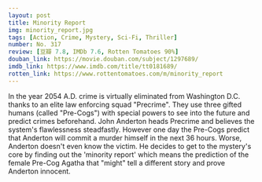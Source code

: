 ```yaml
---
layout: post 
title: Minority Report
img: minority_report.jpg
tags: [Action, Crime, Mystery, Sci-Fi, Thriller]
number: No. 317
review: [豆瓣 7.8, IMDb 7.6, Rotten Tomatoes 90%]
douban_link: https://movie.douban.com/subject/1297689/
imdb_link: https://www.imdb.com/title/tt0181689/
rotten_link: https://www.rottentomatoes.com/m/minority_report
---
```


In the year 2054 A.D. crime is virtually eliminated from Washington D.C. thanks to an elite law enforcing squad "Precrime". They use three gifted humans (called "Pre-Cogs") with special powers to see into the future and predict crimes beforehand. John Anderton heads Precrime and believes the system's flawlessness steadfastly. However one day the Pre-Cogs predict that Anderton will commit a murder himself in the next 36 hours. Worse, Anderton doesn't even know the victim. He decides to get to the mystery's core by finding out the 'minority report' which means the prediction of the female Pre-Cog Agatha that "might" tell a different story and prove Anderton innocent.